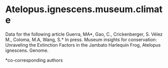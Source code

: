 # Atelopus.ignescens.museum.climate
Data for the following article
Guerra, MA*, Gao, C., Crickenberger, S. Vélez M., Coloma, M.A, Wang, S.* In press. Museum insights for conservation: Unraveling the Extinction Factors in the Jambato Harlequin Frog, Atelopus ignescens. Genome. 

*co-corresponding authors

